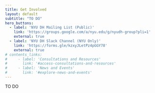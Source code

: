 ```yaml
---
title: Get Involved
layout: default
subtitle: "TO DO"
hero_buttons:
  - label: 'NYU DH Mailing List (Public)'
    link: 'https://groups.google.com/a/nyu.edu/g/nyudh-group?pli=1'
    external: true
  - label: 'NYU DH Slack Channel (NYU Only)'
    link: 'https://forms.gle/kzxyJLetPz4pGGY78'
    external: true
# contents_links:
#     - label: 'Consultations and Resources'
#       link: '#access-consultations-and-resources'
#     - label: 'News and Events'
#       link: '#explore-news-and-events'
---
```


TO DO